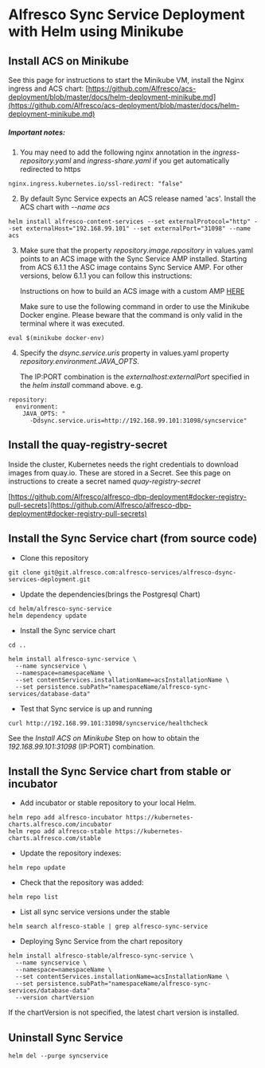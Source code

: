 # Alfresco Sync Service Deployment with Helm using Minikube

## Install ACS on Minikube

See this page for instructions to start the Minikube VM, install the Nginx ingress and ACS chart: [https://github.com/Alfresco/acs-deployment/blob/master/docs/helm-deployment-minikube.md](https://github.com/Alfresco/acs-deployment/blob/master/docs/helm-deployment-minikube.md)


##### Important notes:
1) You may need to add the following nginx annotation in the *ingress-repository.yaml* and *ingress-share.yaml* if you get automatically redirected to https


```
nginx.ingress.kubernetes.io/ssl-redirect: "false"
```

2) By default Sync Service expects an ACS release named 'acs'. Install the ACS chart with *--name acs*


```
helm install alfresco-content-services --set externalProtocol="http" --set externalHost="192.168.99.101" --set externalPort="31098" --name acs
```

3) Make sure that the property *repository.image.repository* in values.yaml points to an ACS image with the Sync Service AMP installed. Starting from ACS 6.1.1 the ASC image contains Sync Service AMP. 
   For other versions, below 6.1.1 you can follow this instructions:

   Instructions on how to build an ACS image with a custom AMP [HERE](https://github.com/Alfresco/acs-packaging/blob/master/docs/create-custom-image-using-existing-docker-image.md#applying-amps-that-dont-require-additional-configuration-easy)

   Make sure to use the following command in order to use the Minikube Docker engine. Please beware that the command is only valid in the terminal where it was executed.

```
eval $(minikube docker-env)
```

4) Specify the *dsync.service.uris* property in values.yaml property *repository.environment.JAVA_OPTS*.

   The IP:PORT combination is the *externalhost:externalPort* specified in the *helm install* command above.
e.g.

```
repository:  
  environment:
    JAVA_OPTS: "      
      -Ddsync.service.uris=http://192.168.99.101:31098/syncservice"
```



## Install the quay-registry-secret

Inside the cluster, Kubernetes needs the right credentials to download images from quay.io.
These are stored in a Secret.
See this page on instructions to create a secret named *quay-registry-secret*

[https://github.com/Alfresco/alfresco-dbp-deployment#docker-registry-pull-secrets](https://github.com/Alfresco/alfresco-dbp-deployment#docker-registry-pull-secrets)

## Install the Sync Service chart (from source code)

* Clone this repository

```
git clone git@git.alfresco.com:alfresco-services/alfresco-dsync-services-deployment.git
```

* Update the dependencies(brings the Postgresql Chart)

```
cd helm/alfresco-sync-service
helm dependency update
```

* Install the Sync service chart

```
cd ..

helm install alfresco-sync-service \
  --name syncservice \
  --namespace=namespaceName \
  --set contentServices.installationName=acsInstallationName \
  --set persistence.subPath="namespaceName/alfresco-sync-services/database-data"
```

* Test that Sync service is up and running


```
curl http://192.168.99.101:31098/syncservice/healthcheck
```

See the *Install ACS on Minikube* Step on how to obtain the *192.168.99.101:31098* (IP:PORT) combination.

## Install the Sync Service chart from stable or incubator

* Add incubator or stable repository to your local Helm.

```
helm repo add alfresco-incubator https://kubernetes-charts.alfresco.com/incubator
helm repo add alfresco-stable https://kubernetes-charts.alfresco.com/stable
```

* Update the repository indexes:

```
helm repo update
```

* Check that the repository was added:

```
helm repo list
```

* List all sync service versions under the stable

```
helm search alfresco-stable | grep alfresco-sync-service
```

* Deploying Sync Service from the chart repository

```
helm install alfresco-stable/alfresco-sync-service \
  --name syncservice \
  --namespace=namespaceName \
  --set contentServices.installationName=acsInstallationName \
  --set persistence.subPath="namespaceName/alfresco-sync-services/database-data"
  --version chartVersion
```
If the chartVersion is not specified, the latest chart version is installed.

## Uninstall Sync Service

```
helm del --purge syncservice
```
